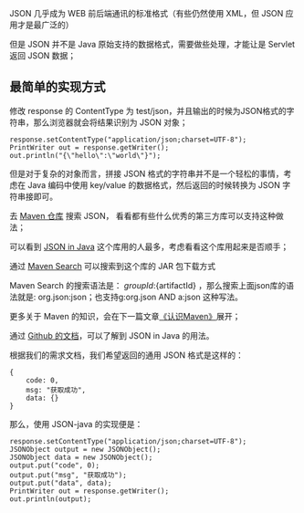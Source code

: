 JSON 几乎成为 WEB 前后端通讯的标准格式（有些仍然使用 XML，但 JSON 应用才是最广泛的）

但是 JSON 并不是 Java 原始支持的数据格式，需要做些处理，才能让是 Servlet 返回 JSON 数据；

## 最简单的实现方式

修改 response 的 ContentType 为 test/json，并且输出的时候为JSON格式的字符串，那么浏览器就会将结果识别为 JSON 对象；

    response.setContentType("application/json;charset=UTF-8");
    PrintWriter out = response.getWriter();
    out.println("{\"hello\":\"world\"}");

但是对于复杂的对象而言，拼接 JSON 格式的字符串并不是一个轻松的事情，考虑在 Java 编码中使用 key/value 的数据格式，然后返回的时候转换为 JSON 字符串接即可。

去 [Maven 仓库](https://mvnrepository.com/) 搜索 JSON， 看看都有些什么优秀的第三方库可以支持这种做法；

可以看到 [JSON in Java](https://mvnrepository.com/artifact/org.json/json) 这个库用的人最多，考虑看看这个库用起来是否顺手；

通过 [Maven Search](https://search.maven.org/artifact/org.json/json) 可以搜索到这个库的 JAR 包下载方式

Maven Search 的搜索语法是： ${groupId}:${artifactId} ，那么搜索上面json库的语法就是: org.json:json；也支持g:org.json AND a:json 这种写法。

更多关于 Maven 的知识，会在下一篇文章[《认识Maven》](https://github.com/weboutin/javaweb-step-by-step/tree/main/Step3)展开；

通过 [Github 的文档](https://github.com/stleary/JSON-java)，可以了解到 JSON in Java 的用法。

根据我们的需求文档，我们希望返回的通用 JSON 格式是这样的：

    {
        code: 0,
        msg: "获取成功",
        data: {}
    }
    
那么，使用 JSON-java 的实现便是：
 
    response.setContentType("application/json;charset=UTF-8");
    JSONObject output = new JSONObject();
    JSONObject data = new JSONObject();
    output.put("code", 0);
    output.put("msg", "获取成功");
    output.put("data", data);
    PrintWriter out = response.getWriter();
    out.println(output);


